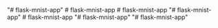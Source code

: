 "# flask-mnist-app" 
#   f l a s k - m n i s t - a p p  
 #   f l a s k - m n i s t - a p p  
 "# flask-mnist-app" 
#   f l a s k - m n i s t - a p p  
 "# flask-mnist-app" 
"# flask-mnist-app" 
